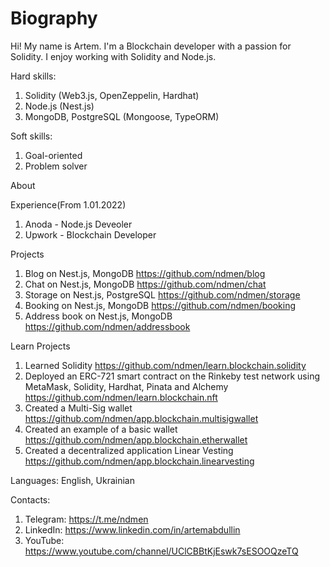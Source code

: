 # Biography

Hi!
My name is Artem.
I'm a Blockchain developer with a passion for Solidity. I enjoy working with Solidity and Node.js. 

Hard skills:
1. Solidity (Web3.js, OpenZeppelin, Hardhat)
2. Node.js (Nest.js)
3. MongoDB, PostgreSQL (Mongoose, TypeORM)

Soft skills:
1. Goal-oriented
2. Problem solver

About

Experience(From 1.01.2022)
1. Anoda - Node.js Deveoler
2. Upwork - Blockchain Developer

Projects
1. Blog on Nest.js, MongoDB https://github.com/ndmen/blog
2. Chat on Nest.js, MongoDB https://github.com/ndmen/chat
3. Storage on Nest.js, PostgreSQL https://github.com/ndmen/storage
4. Booking on Nest.js, MongoDB https://github.com/ndmen/booking
5. Address book on Nest.js, MongoDB https://github.com/ndmen/addressbook

Learn Projects
1. Learned Solidity https://github.com/ndmen/learn.blockchain.solidity
2. Deployed an ERC-721 smart contract on the Rinkeby test network using MetaMask, Solidity, Hardhat, Pinata and Alchemy https://github.com/ndmen/learn.blockchain.nft
3. Created a Multi-Sig wallet https://github.com/ndmen/app.blockchain.multisigwallet
4. Created an example of a basic wallet https://github.com/ndmen/app.blockchain.etherwallet
5. Created a decentralized application Linear Vesting https://github.com/ndmen/app.blockchain.linearvesting

Languages: English, Ukrainian

Contacts:
1. Telegram: https://t.me/ndmen
2. LinkedIn: https://www.linkedin.com/in/artemabdullin
3. YouTube: https://www.youtube.com/channel/UClCBBtKjEswk7sESOOQzeTQ
